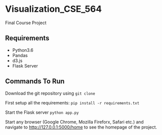 # Visualization_CSE_564
Final Course Project

## Requirements
- Python3.6
- Pandas
- d3.js
- Flask Server

## Commands To Run
Download the git repository using
`git clone`

First setup all the requirements:
`pip install -r requirements.txt`

Start the Flask server
`python app.py`

Start any browser (Google Chrome, Mozilla Fireforx, Safari etc.) and navigate to http://127.0.0.1:5000/home to see the homepage of the project.
